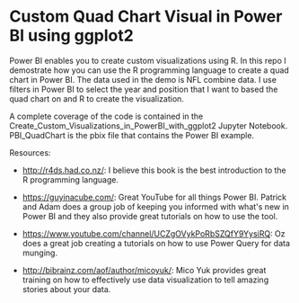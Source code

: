 # Custom Quad Chart Visual in Power BI using ggplot2

Power BI enables you to create custom visualizations using R. In this repo I demostrate how you can use the R programming language to create a quad chart in Power BI. The data used in the demo is NFL combine data. I use filters in Power BI to select the year and position that I want to based the quad chart on and R to create the visualization.

A complete coverage of the code is contained in the Create_Custom_Visualizations_in_PowerBI_with_ggplot2 Jupyter Notebook. PBI_QuadChart is the pbix file that contains the Power BI example.

Resources:

- http://r4ds.had.co.nz/: I believe this book is the best introduction to the R programming language.

- https://guyinacube.com/: Great YouTube for all things Power BI. Patrick and Adam does a group job of keeping you informed with what's new in Power BI and they also provide great tutorials on how to use the tool.

- https://www.youtube.com/channel/UCZgOVykPoRbSZQfY9YysiRQ:  Oz does a great job creating a tutorials on how to use Power Query for data munging.

- http://bibrainz.com/aof/author/micoyuk/: Mico Yuk provides great training on how to effectively use data visualization to tell amazing stories about your data.
